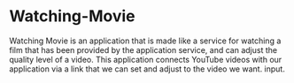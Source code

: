 # Watching-Movie
Watching Movie is an application that is made like a service for watching a film that has been provided by the application service, and can adjust the quality level of a video. This application connects YouTube videos with our application via a link that we can set and adjust to the video we want. input.
